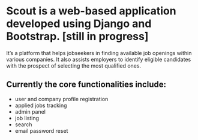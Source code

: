 # Scout is a web-based application developed using Django and Bootstrap. [still in progress] 
It’s a platform that helps jobseekers in finding available job openings within various companies.
It also assists employers to identify eligible candidates with the prospect of selecting the most qualified ones. 

## Currently the core functionalities include:

- user and company profile registration
- applied jobs tracking
- admin panel
- job listing
- search
- email password reset 
